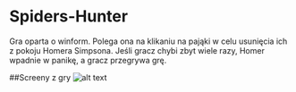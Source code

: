 # Spiders-Hunter
Gra oparta o winform. Polega ona na klikaniu na pająki w celu usunięcia ich z pokoju Homera Simpsona. Jeśli gracz chybi zbyt wiele razy, Homer wpadnie w panikę, a gracz przegrywa grę. 


##Screeny z gry
![alt text](https://imgur.com/SW9ejHQ)
